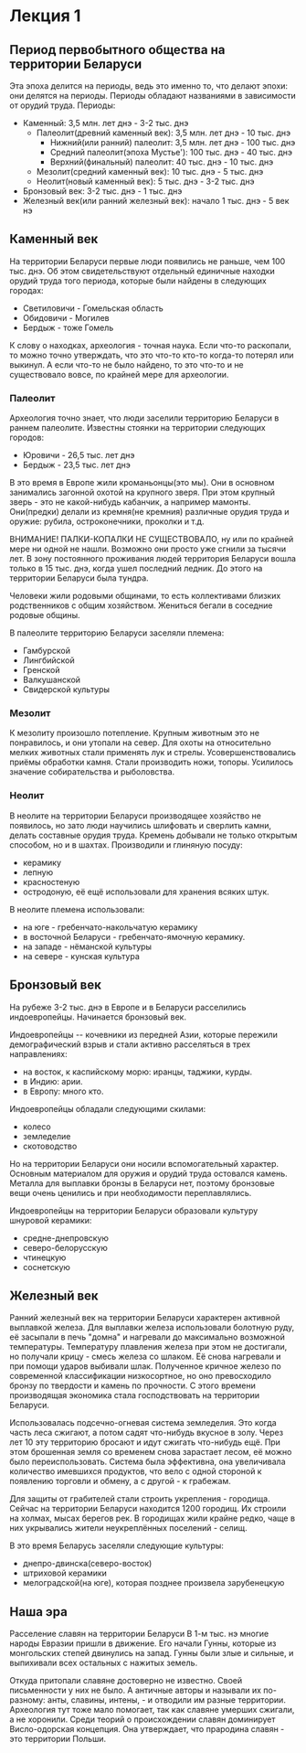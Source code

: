 ﻿# Лекция 1
## Период первобытного общества на территории Беларуси
Эта эпоха делится на периоды, ведь это именно то, что делают эпохи:
они делятся на периоды. Периоды обладают названиями в зависимости от
орудий труда.
Периоды:
- Каменный: 3,5 млн. лет днэ - 3-2 тыс. днэ
  - Палеолит(древний каменный век): 3,5 млн. лет днэ - 10 тыс. днэ
    - Нижний(или ранний) палеолит: 3,5 млн. лет днэ - 100 тыс. днэ
    - Средний палеолит(эпоха Мустье'): 100 тыс. днэ - 40 тыс. днэ
    - Верхний(финальный) палеолит: 40 тыс. днэ - 10 тыс. днэ
  - Мезолит(средний каменный век): 10 тыс. днэ - 5 тыс. днэ
  - Неолит(новый каменный век): 5 тыс. днэ - 3-2 тыс. днэ
- Бронзовый век: 3-2 тыс. днэ - 1 тыс. днэ
- Железный век(или ранний железный век): начало 1 тыс. днэ - 5 век нэ

## Каменный век
На территории Беларуси первые люди появились не раньше, чем 100 тыс.
днэ. Об этом свидетельствуют отдельный единичные находки орудий труда
того периода, которые были найдены в следующих городах:
- Светиловичи - Гомельская область
- Обидовичи - Могилев
- Бердыж - тоже Гомель

К слову о находках, археология - точная наука. Если что-то раскопали,
то можно точно утверждать, что это что-то кто-то когда-то потерял или
выкинул. А если что-то не было найдено, то это что-то и не существовало
вовсе, по крайней мере для археологии.

### Палеолит
Археология точно знает, что люди заселили территорию Беларуси в раннем
палеолите. Известны стоянки на территории следующих городов:
- Юровичи - 26,5 тыс. лет днэ
- Бердыж - 23,5 тыс. лет днэ

В это время в Европе жили кроманьонцы(это мы).
Они в основном занимались загонной охотой на крупного зверя.
При этом крупный зверь - это не какой-нибудь кабанчик, а например
мамонты. Они(предки) делали из кремня(не кремния) различные орудия
труда и оружие: рубила, остроконечники, проколки и т.д.

ВНИМАНИЕ! ПАЛКИ-КОПАЛКИ НЕ СУЩЕСТВОВАЛО, ну или по крайней мере ни
одной не нашли. Возможно они просто уже сгнили за тысячи лет.
В зону постоянного проживания людей территория Беларуси вошла только в
15 тыс. днэ, когда ушел последний ледник. До этого на территории
Беларуси была тундра.

Человеки жили родовыми общинами, то есть коллективами близких
родственников с общим хозяйством. Жениться бегали в соседние родовые
общины.

В палеолите территорию Беларуси заселяли племена:
- Гамбурской
- Лингбийской
- Гренской
- Валкушанской
- Свидерской культуры

### Мезолит
К мезолиту произошло потепление. Крупным животным это не понравилось, и
они утопали на север. Для охоты на относительно мелких животных стали
применять лук и стрелы. Усовершенствовались приёмы обработки камня.
Стали производить ножи, топоры. Усилилось значение собирательства и
рыболовства.

### Неолит
В неолите на территории Беларуси производящее хозяйство не появилось,
но зато люди научились шлифовать и сверлить камни, делать составные
орудия труда. Кремень добывали не только открытым способом, но и в
шахтах.
Производили и глиняную посуду:
- керамику
- лепную
- красностеную
- остродоную, её ещё использовали для хранения всяких штук.

В неолите племена использовали:
- на юге - гребенчато-накольчатую керамику
- в восточной Беларуси - гребенчато-ямочную керамику.
- на западе - нёманской культуры
- на севере - кунская культура

## Бронзовый век
На рубеже 3-2 тыс. днэ в Европе и в Беларуси расселились индоевропейцы.
Начинается бронзовый век.

Индоевропейцы -- кочевники из передней Азии,
которые пережили демографический взрыв и стали активно расселяться в
трех направлениях:
- на восток, к каспийскому морю: иранцы, таджики, курды.
- в Индию: арии.
- в Европу: много кто.

Индоевропейцы обладали следующими скилами:
- колесо
- земледелие
- скотоводство

Но на территории Беларуси они носили вспомогательный характер.
Основным материалом для оружия и орудий труда остовался камень.
Металла для выплавки бронзы в Беларуси нет, поэтому бронзовые вещи
очень ценились и при необходимости переплавлялись.

Индоевропейцы на территории Беларуси образовали культуру шнуровой
керамики:
- средне-днепровскую
- северо-белорусскую
- чтинецкую
- соснетскую

## Железный век
Ранний железный век на территории Беларуси характерен активной
выплавкой железа. Для выплавки железа использовали болотную руду, её
засыпали в печь "домна" и нагревали до максимально возможной
температуры. Температуру плавления железа при этом не достигали, но
получали крицу - смесь железа со шлаком. Её снова нагревали и при помощи
ударов выбивали шлак. Полученное кричное железо по современной
классификации низкосортное, но оно превосходило бронзу по твердости и
камень по прочности.
С этого времени производящая экономика стала господствовать на
территории Беларуси.

Использовалась подсечно-огневая система земледелия.
Это когда часть леса сжигают, а потом садят что-нибудь вкусное в золу.
Через лет 10 эту территорию бросают и идут сжигать что-нибудь ещё.
При этом брошенная земля со временем снова зарастает лесом, её можно
было переиспользовать. Система была эффективна, она увеличивала
количество имевшихся продуктов, что вело с одной стороной к появлению
торговли и обмену, а с другой - к грабежам.

Для защиты от грабителей стали строить укрепления - городища.
Сейчас на территории Беларуси находится 1200 городищ.
Их строили на холмах, мысах берегов рек. В городищах жили крайне редко,
чаще в них укрывались жители неукреплённых поселений - селищ.

В это время Беларусь заселяли следующие культуры:
- днепро-двинска(северо-восток)
- штриховой керамики
- мелоградской(на юге), которая позднее произвела зарубенецкую

## Наша эра 
Расселение славян на территории Беларуси
В 1-м тыс. нэ многие народы Евразии пришли в движение.
Его начали Гунны, которые из монгольских степей двинулись на запад.
Гунны были злые и сильные, и выпихивали всех остальных с нажитых земель.

Откуда притопали славяне достоверно не известно.
Своей письменности у них не было. А античные авторы и называли их
по-разному: анты, славины, интены, - и отводили им разные территории.
Археология тут тоже мало помогает, так как славяне умерших сжигали, а не
хоронили. Среди теорий о происхождении славян доминирует Висло-одорская
концепция. Она утверждает, что прародина славян - это территории Польши.

